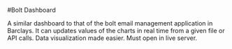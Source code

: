 #Bolt Dashboard

A similar dashboard to that of the bolt email management application in Barclays. It can updates values of the charts in real time from a given file or API calls. Data visualization made easier. Must open in live server.
